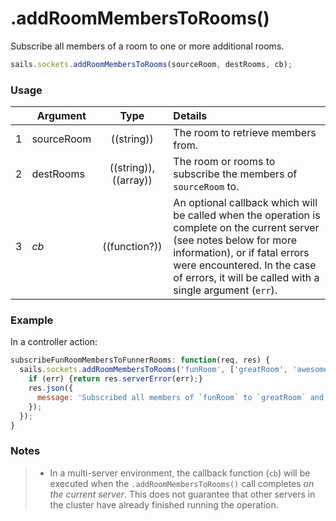 # .addRoomMembersToRooms()

Subscribe all members of a room to one or more additional rooms.

```js
sails.sockets.addRoomMembersToRooms(sourceRoom, destRooms, cb);
```



### Usage

|   | Argument   | Type        | Details |
|---|------------|:-----------:|:--------|
| 1 | sourceRoom | ((string)) | The room to retrieve members from.
| 2 | destRooms  | ((string)), ((array))  | The room or rooms to subscribe the members of `sourceRoom` to.
| 3 | _cb_       | ((function?))| An optional callback which will be called when the operation is complete on the current server (see notes below for more information), or if fatal errors were encountered.  In the case of errors, it will be called with a single argument (`err`).


### Example

In a controller action:

```javascript
subscribeFunRoomMembersToFunnerRooms: function(req, res) {
  sails.sockets.addRoomMembersToRooms('funRoom', ['greatRoom', 'awesomeRoom'], function(err) {
    if (err) {return res.serverError(err);}
    res.json({
      message: 'Subscribed all members of `funRoom` to `greatRoom` and `awesomeRoom`!'
    });
  });
}
```

### Notes
> + In a multi-server environment, the callback function (`cb`) will be executed when the `.addRoomMembersToRooms()` call completes _on the current server_.  This does not guarantee that other servers in the cluster have already finished running the operation.

<docmeta name="displayName" value=".addRoomMembersToRooms()">
<docmeta name="pageType" value="method">
